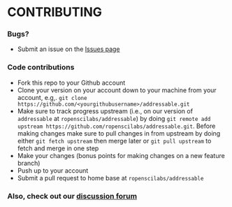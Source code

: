 # CONTRIBUTING #

### Bugs?

* Submit an issue on the [Issues page](https://github.com/ropenscilabs/addressable/issues)

### Code contributions

* Fork this repo to your Github account
* Clone your version on your account down to your machine from your account, e.g,. `git clone https://github.com/<yourgithubusername>/addressable.git`
* Make sure to track progress upstream (i.e., on our version of `addressable` at `ropenscilabs/addressable`) by doing `git remote add upstream https://github.com/ropenscilabs/addressable.git`. Before making changes make sure to pull changes in from upstream by doing either `git fetch upstream` then merge later or `git pull upstream` to fetch and merge in one step
* Make your changes (bonus points for making changes on a new feature branch)
* Push up to your account
* Submit a pull request to home base at `ropenscilabs/addressable`

### Also, check out our [discussion forum](https://discuss.ropensci.org)
